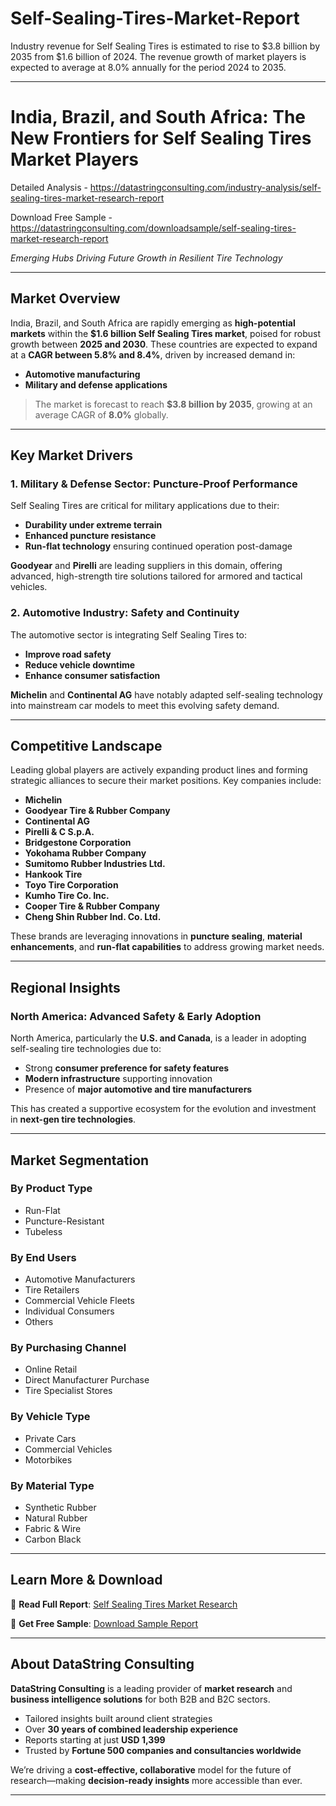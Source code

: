 # Self-Sealing-Tires-Market-Report

Industry revenue for Self Sealing Tires is estimated to rise to $3.8 billion by 2035 from $1.6 billion of 2024. The revenue growth of market players is expected to average at 8.0% annually for the period 2024 to 2035.



---

# India, Brazil, and South Africa: The New Frontiers for Self Sealing Tires Market Players

Detailed Analysis - https://datastringconsulting.com/industry-analysis/self-sealing-tires-market-research-report

Download Free Sample - https://datastringconsulting.com/downloadsample/self-sealing-tires-market-research-report

*Emerging Hubs Driving Future Growth in Resilient Tire Technology*

---

## Market Overview

India, Brazil, and South Africa are rapidly emerging as **high-potential markets** within the **\$1.6 billion Self Sealing Tires market**, poised for robust growth between **2025 and 2030**. These countries are expected to expand at a **CAGR between 5.8% and 8.4%**, driven by increased demand in:

* **Automotive manufacturing**
* **Military and defense applications**

> The market is forecast to reach **\$3.8 billion by 2035**, growing at an average CAGR of **8.0%** globally.

---

## Key Market Drivers

### 1. Military & Defense Sector: Puncture-Proof Performance

Self Sealing Tires are critical for military applications due to their:

* **Durability under extreme terrain**
* **Enhanced puncture resistance**
* **Run-flat technology** ensuring continued operation post-damage

**Goodyear** and **Pirelli** are leading suppliers in this domain, offering advanced, high-strength tire solutions tailored for armored and tactical vehicles.

### 2. Automotive Industry: Safety and Continuity

The automotive sector is integrating Self Sealing Tires to:

* **Improve road safety**
* **Reduce vehicle downtime**
* **Enhance consumer satisfaction**

**Michelin** and **Continental AG** have notably adapted self-sealing technology into mainstream car models to meet this evolving safety demand.

---

## Competitive Landscape

Leading global players are actively expanding product lines and forming strategic alliances to secure their market positions. Key companies include:

* **Michelin**
* **Goodyear Tire & Rubber Company**
* **Continental AG**
* **Pirelli & C S.p.A.**
* **Bridgestone Corporation**
* **Yokohama Rubber Company**
* **Sumitomo Rubber Industries Ltd.**
* **Hankook Tire**
* **Toyo Tire Corporation**
* **Kumho Tire Co. Inc.**
* **Cooper Tire & Rubber Company**
* **Cheng Shin Rubber Ind. Co. Ltd.**

These brands are leveraging innovations in **puncture sealing**, **material enhancements**, and **run-flat capabilities** to address growing market needs.

---

## Regional Insights

### North America: Advanced Safety & Early Adoption

North America, particularly the **U.S. and Canada**, is a leader in adopting self-sealing tire technologies due to:

* Strong **consumer preference for safety features**
* **Modern infrastructure** supporting innovation
* Presence of **major automotive and tire manufacturers**

This has created a supportive ecosystem for the evolution and investment in **next-gen tire technologies**.

---

## Market Segmentation

### By Product Type

* Run-Flat
* Puncture-Resistant
* Tubeless

### By End Users

* Automotive Manufacturers
* Tire Retailers
* Commercial Vehicle Fleets
* Individual Consumers
* Others

### By Purchasing Channel

* Online Retail
* Direct Manufacturer Purchase
* Tire Specialist Stores

### By Vehicle Type

* Private Cars
* Commercial Vehicles
* Motorbikes

### By Material Type

* Synthetic Rubber
* Natural Rubber
* Fabric & Wire
* Carbon Black

---

## Learn More & Download

📘 **Read Full Report**:
[Self Sealing Tires Market Research](https://datastringconsulting.com/industry-analysis/self-sealing-tires-market-research-report)

📄 **Get Free Sample**:
[Download Sample Report](https://datastringconsulting.com/downloadsample/self-sealing-tires-market-research-report)

---

## About DataString Consulting

**DataString Consulting** is a leading provider of **market research** and **business intelligence solutions** for both B2B and B2C sectors.

* Tailored insights built around client strategies
* Over **30 years of combined leadership experience**
* Reports starting at just **USD 1,399**
* Trusted by **Fortune 500 companies and consultancies worldwide**

We’re driving a **cost-effective, collaborative** model for the future of research—making **decision-ready insights** more accessible than ever.

---
